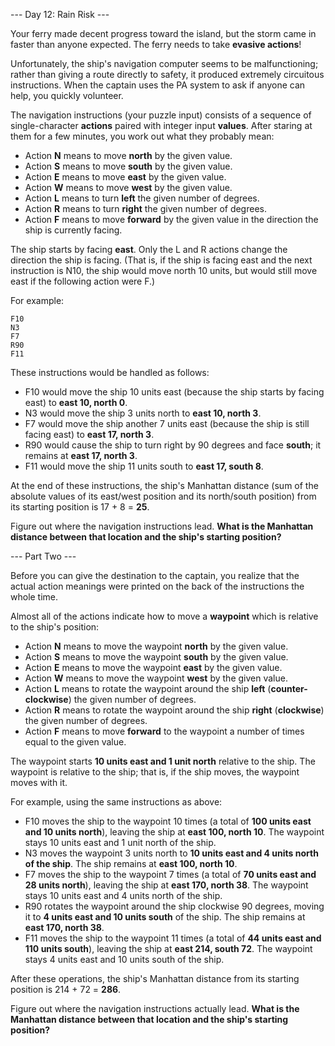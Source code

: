 --- Day 12: Rain Risk ---

Your ferry made decent progress toward the island, but the storm came in faster than anyone expected. The ferry needs to take **evasive actions**!

Unfortunately, the ship's navigation computer seems to be malfunctioning; rather than giving a route directly to safety, it produced extremely circuitous instructions. When the captain uses the PA system to ask if anyone can help, you quickly volunteer.

The navigation instructions (your puzzle input) consists of a sequence of single-character **actions** paired with integer input **values**. After staring at them for a few minutes, you work out what they probably mean:

- Action **N** means to move **north** by the given value.
- Action **S** means to move **south** by the given value.
- Action **E** means to move **east** by the given value.
- Action **W** means to move **west** by the given value.
- Action **L** means to turn **left** the given number of degrees.
- Action **R** means to turn **right** the given number of degrees.
- Action **F** means to move **forward** by the given value in the direction the ship is currently facing.

The ship starts by facing **east**. Only the L and R actions change the direction the ship is facing. (That is, if the ship is facing east and the next instruction is N10, the ship would move north 10 units, but would still move east if the following action were F.)

For example:

```
F10
N3
F7
R90
F11
```

These instructions would be handled as follows:

- F10 would move the ship 10 units east (because the ship starts by facing east) to **east 10, north 0**.
- N3 would move the ship 3 units north to **east 10, north 3**.
- F7 would move the ship another 7 units east (because the ship is still facing east) to **east 17, north 3**.
- R90 would cause the ship to turn right by 90 degrees and face **south**; it remains at **east 17, north 3**.
- F11 would move the ship 11 units south to **east 17, south 8**.

At the end of these instructions, the ship's Manhattan distance (sum of the absolute values of its east/west position and its north/south position) from its starting position is 17 + 8 = **25**.

Figure out where the navigation instructions lead. **What is the Manhattan distance between that location and the ship's starting position?**

--- Part Two ---

Before you can give the destination to the captain, you realize that the actual action meanings were printed on the back of the instructions the whole time.

Almost all of the actions indicate how to move a **waypoint** which is relative to the ship's position:

- Action **N** means to move the waypoint **north** by the given value.
- Action **S** means to move the waypoint **south** by the given value.
- Action **E** means to move the waypoint **east** by the given value.
- Action **W** means to move the waypoint **west** by the given value.
- Action **L** means to rotate the waypoint around the ship **left** (**counter-clockwise**) the given number of degrees.
- Action **R** means to rotate the waypoint around the ship **right** (**clockwise**) the given number of degrees.
- Action **F** means to move **forward** to the waypoint a number of times equal to the given value.

The waypoint starts **10 units east and 1 unit north** relative to the ship. The waypoint is relative to the ship; that is, if the ship moves, the waypoint moves with it.

For example, using the same instructions as above:

- F10 moves the ship to the waypoint 10 times (a total of **100 units east and 10 units north**), leaving the ship at **east 100, north 10**. The waypoint stays 10 units east and 1 unit north of the ship.
- N3 moves the waypoint 3 units north to **10 units east and 4 units north of the ship**. The ship remains at **east 100, north 10**.
- F7 moves the ship to the waypoint 7 times (a total of **70 units east and 28 units north**), leaving the ship at **east 170, north 38**. The waypoint stays 10 units east and 4 units north of the ship.
- R90 rotates the waypoint around the ship clockwise 90 degrees, moving it to **4 units east and 10 units south** of the ship. The ship remains at **east 170, north 38**.
- F11 moves the ship to the waypoint 11 times (a total of **44 units east and 110 units south**), leaving the ship at **east 214, south 72**. The waypoint stays 4 units east and 10 units south of the ship.

After these operations, the ship's Manhattan distance from its starting position is 214 + 72 = **286**.

Figure out where the navigation instructions actually lead. **What is the Manhattan distance between that location and the ship's starting position?**
